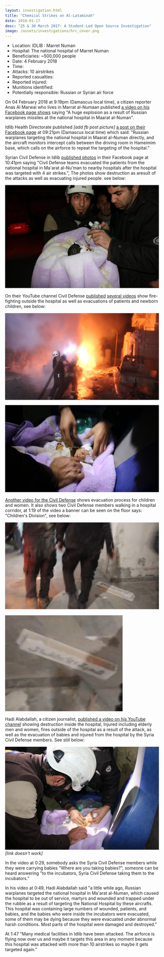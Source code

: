 ```yaml
---
layout: investigation.html
title: "Chemical Strikes on Al-Lataminah"
date: 2018-01-17
desc: "25 & 30 March 2017: A Student-Led Open Source Investigation"
image: /assets/investigations/hrc_cover.png
---
```


- Location: IDLIB : Marret Numan
- Hospital: The national hospital of Marret Numan
- Beneficiaries: ~500,000 people
- Date: 4 February 2018
- Time:
- Attacks: 10 airstrikes
- Reported casualties:
- Reported injured:
- Munitions identified:
- Potentially responsible: Russian or Syrian air force

On 04 February 2018 at 9:19pm (Damascus local time), a citizen reporter Anas Al Marwai who lives in Marrat al-Numaan published [a video on his Facebook page shows](https://www.facebook.com/100010399271536/videos/559320804424557/) saying "A huge explosion as a result of Russian warplanes missiles at the national hospital in Maarat al-Numan".

Idlib Health Directorate published _[add fb post picture]_ [a post on their Facebook page](https://www.facebook.com/Idleb.Health.Directorate/posts/1200613503375336) at 09:21pm (Damascus local time) which said: "Russian warplanes targeting the national hospital in Maarat al-Numan directly, and the aircraft monitors intercept calls between the driving room in Hameimim base, which calls on the airforce to repeat the targeting of the hospital."

Syrian Civil Defense in Idlib [published photos](https://www.facebook.com/SyrianCivilDefenceIdlibWhiteHelmets/posts/1562499310515786) in their Facebook page at 10:41pm saying "Civil Defense teams evacuated the patients from the national hospital in Ma'arat al-Nu'man to nearby hospitals after the hospital was targeted with 4 air strikes.", The photos show destruction as  aresult of the attacks as well as evacuating injured people. see below:

![national01](assets/national01.jpg)

On their YouTube channel Civil Defense [published](https://www.youtube.com/watch?v=V4Nt8JWXVcQ) [several videos](https://www.youtube.com/watch?v=de7N2n7eYJc) show fire-fighting outside the hospital as well as evacuations of patients and newborn children, see below:

![national03](assets/national03.jpg)

![national04](assets/national04.jpg)

[Another video for the Civil Defense](https://www.youtube.com/watch?v=d6oF9r2oFv0) shows evacuation process for children and women. It also shows two Civil Defense members walking in a hospital corridor, at 1:19 of the video a banner can be seen on the floor says: "Children's Division", see below:

![national02](assets/national02.jpg)

![national05](assets/national05.jpg)

Hadi Alabdallah, a citizen journalist, [published a video on his YouTube channel](https://www.youtube.com/watch?v=HcMurYLYlEo) showing destruction inside the hospital, Injured including elderly men and women, fires outside of the hospital as a result of the attack, as well as the evacuation of babies and injured from the hospital by the Syria Civil Defense members. See still below:

![national06](assets/national06.jpg) _[link doesn't work]_

In the video at 0:29, somebody asks the Syria Civil Defense members while they were carrying babies "Where are you taking babies?", someone can be heard answering "to the incubators, Syria Civil Defense taking them to the incubators."

In his video at 0:49, Hadi Alabdallah said "a little while ago, Russian warplanes targeted the national hospital in Ma'arat al-Numan, which caused the hospital to be out of service, martyrs and wounded and trapped under the rubble as a result of targeting the National Hospital by these aircrafts. This hospital was containing large numbers of wounded, patients, and babies, and the babies who were inside the incubators were evacuated, some of them may be dying because they were evacuated under abnormal harsh conditions. Most parts of the hospital were damaged and destroyed."

At 1:47 "Many medical facilities in Idlib have been attacked. The airforce is flying now over us and maybe it targets this area in any moment because this hospital was attacked with more than 10 airstrikes so maybe it gets targeted again."
